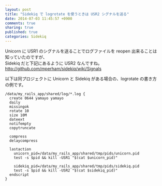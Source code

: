 ```yaml
---
layout: post
title: "Sidekiq で logrotate を使うときは USR2 シグナルを送る"
date: 2014-07-03 11:45:57 +0900
comments: true
sharing: true
published: true
categories: Sidekiq
---
```


Unicorn に USR1 のシグナルを送ることでログファイルを reopen 出来ることは知っていたのですが、<br/>
Sidekiq だと下記にあるように USR2 なんですね。<br/>
http://github.com/mperham/sidekiq/wiki/Signals

以下は同プロジェクトに Unicorn と Sidekiq がある場合の、logrotate の書き方の例です。

```
/data/my_rails_app/shared/log/*.log {
  create 0644 yamayo yamayo
  daily
  missingok
  rotate 10
  size 10M
  dateext
  notifempty
  copytruncate

  compress
  delaycompress

  lastaction
    unicorn_pid=/data/my_rails_app/shared/tmp/pids/unicorn.pid
    test -s $pid && kill -USR1 "$(cat $unicorn_pid)"

    sidekiq_pid=/data/my_rails_app/shared/tmp/pids/sidekiq.pid
    test -s $pid && kill -USR2 "$(cat $sidekiq_pid)"
  endscript
}
```

